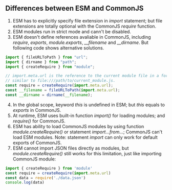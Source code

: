 
## Differences between ESM and CommonJS
1. ESM has to explicitly specify file extension in *import* statement; but file extensions are totally optional with the CommonJS *require* function.
2. ESM modules run in strict mode and cann't be disabled.
3. ESM doesn't define references avaliable in CommonJS, including *require*, *exports*, *module.exports*, *__filename* and *__dirname*. But following code shows alternative solutions.
```javascript
import { fileURLToPath } from "url";
import { dirname } from "path";
import { createRequire } from "module";

// import.meta.url is the reference to the current module file in a format 
// similar to file:///path/to/current_module.js.
const require = createRequire(import.meta.url);
const __filename = fileURLToPath(import.meta.url);
const __dirname = dirname(__filename);
```
4. In the global scope, keyword *this* is undefined in ESM; but *this* equals to *exports* in CommonJS.
5. At runtime, ESM uses built-in function *import()* for loading modules; and *require()* for CommonJS.
6. ESM has ability to load CommonJS modules by using function *module.createRequire()* or statement *import...from...*; CommonJS can't load ESM modules. Note: statement *import* can only work for default exports of CommonJS.
7. ESM cannot import JSON files directly as modules, but *module.createRequire()* still works for this limitation, just like importing CommonJS module:
```javascript
import { createRequire } from 'module'
const require = createRequire(import.meta.url)
const data = require('./data.json')
console.log(data)
```